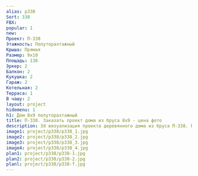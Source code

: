 ```yaml
---
alias: p338
Sort: 338
FBX: 
popular: 1
new: 
Проект: П-338
Этажность: Полутораэтажный
Крыша: Прямая
Размер: 9х10
Площадь: 138
Эркер: 2
Балкон: 2
Кукушка: 2
Гараж: 2
Котельная: 2
Терраса: 1
В чашу: 2
layout: project
hidemenu: 1
h1: Дом 8х9 полутораэтажный
title: П-338. Заказать проект дома из бруса 8х9 - цена фото
description: 3d визуализация проекта деревянного дома из бруса П-338. Площадь 138 м2, размер 8х9. Вы можете внести любые изменения в проект.
image1: project/p338/p338_1.jpg
image2: project/p338/p338_2.jpg
image3: project/p338/p338_3.jpg
image4: project/p338/p338_4.jpg
plan1: project/p338/p338-1.jpg
plan2: project/p338/p338-2.jpg
planl: project/p338/p338-f.jpg
---
```

